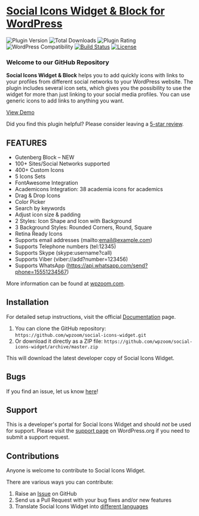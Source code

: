 # [Social Icons Widget & Block for WordPress](https://wordpress.org/plugins/social-icons-widget-by-wpzoom/) #

![Plugin Version](https://img.shields.io/wordpress/plugin/v/social-icons-widget-by-wpzoom.svg?maxAge=2592000) ![Total Downloads](https://img.shields.io/wordpress/plugin/dt/social-icons-widget-by-wpzoom.svg?maxAge=2592000) ![Plugin Rating](https://img.shields.io/wordpress/plugin/r/social-icons-widget-by-wpzoom.svg?maxAge=2592000) ![WordPress Compatibility](https://img.shields.io/wordpress/v/social-icons-widget-by-wpzoom.svg?maxAge=2592000) [![Build Status](https://img.shields.io/travis/wpzoom/social-icons-widget/master.svg?maxAge=2592000)](https://travis-ci.org/wpzoom/social-icons-widget) [![License](https://img.shields.io/badge/license-GPL--2.0%2B-red.svg)](https://github.com/wpzoom/social-icons-widget/blob/master/license.txt)

### Welcome to our GitHub Repository

**Social Icons Widget & Block** helps you to add quickly icons with links to your profiles from different social networks to your WordPress website. The plugin includes several icon sets, which gives you the possibility to use the widget for more than just linking to your social media profiles. You can use generic icons to add links to anything you want.

[View Demo](https://demo.wpzoom.com/social-icons/)

Did you find this plugin helpful? Please consider leaving a [5-star review](https://wordpress.org/support/plugin/social-icons-widget-by-wpzoom/reviews/).


## FEATURES ##
* Gutenberg Block – NEW
* 100+ Sites/Social Networks supported
* 400+ Custom Icons
* 5 Icons Sets
* FontAwesome Integration
* Academicons Integration: 38 academia icons for academics
* Drag & Drop Icons
* Color Picker
* Search by keywords
* Adjust icon size & padding
* 2 Styles: Icon Shape and Icon with Background
* 3 Background Styles: Rounded Corners, Round, Square
* Retina Ready Icons
* Supports email addresses (mailto:email@example.com)
* Supports Telephone numbers (tel:12345)
* Supports Skype (skype:username?call)
* Supports Viber (viber://add?number=123456)
* Supports WhatsApp (https://api.whatsapp.com/send?phone=15551234567)


More information can be found at [wpzoom.com](https://www.wpzoom.com/plugins/social-widget/).

## Installation ##

For detailed setup instructions, visit the official [Documentation](https://www.wpzoom.com/documentation/social-icons-widget-by-wpzoom/) page.

1. You can clone the GitHub repository: `https://github.com/wpzoom/social-icons-widget.git`
2. Or download it directly as a ZIP file: `https://github.com/wpzoom/social-icons-widget/archive/master.zip`

This will download the latest developer copy of Social Icons Widget.

## Bugs ##
If you find an issue, let us know [here](https://github.com/wpzoom/social-icons-widget/issues)!

## Support ##
This is a developer's portal for Social Icons Widget and should _not_ be used for support. Please visit the [support page](https://wordpress.org/support/plugin/social-icons-widget-by-wpzoom/) on WordPress.org if you need to submit a support request.

## Contributions ##
Anyone is welcome to contribute to Social Icons Widget.

There are various ways you can contribute:

1. Raise an [Issue](https://github.com/wpzoom/social-icons-widget/issues) on GitHub
2. Send us a Pull Request with your bug fixes and/or new features
3. Translate Social Icons Widget into [different languages](https://translate.wordpress.org/projects/wp-plugins/social-icons-widget-by-wpzoom/)
